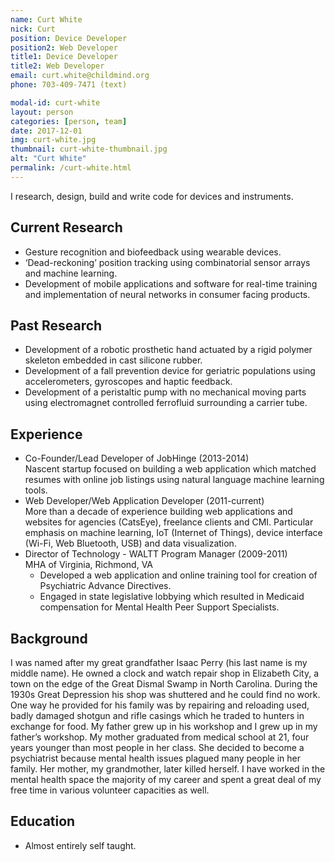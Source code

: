 ```yaml
---
name: Curt White
nick: Curt
position: Device Developer
position2: Web Developer
title1: Device Developer
title2: Web Developer
email: curt.white@childmind.org
phone: 703-409-7471 (text)

modal-id: curt-white
layout: person
categories: [person, team]
date: 2017-12-01
img: curt-white.jpg
thumbnail: curt-white-thumbnail.jpg
alt: "Curt White"
permalink: /curt-white.html
---
```


I research, design, build and write code for devices and instruments. 

## Current Research

  - Gesture recognition and biofeedback using wearable devices.
  - ‘Dead-reckoning’ position tracking using combinatorial sensor arrays and machine learning.
  - Development of mobile applications and software for real-time training and implementation of neural networks in consumer facing products.

## Past Research 

  - Development of a robotic prosthetic hand actuated by a rigid polymer skeleton embedded in cast silicone rubber.
  - Development of a fall prevention device for geriatric populations using accelerometers, gyroscopes and haptic feedback.
  - Development of a peristaltic pump with no mechanical moving parts using electromagnet controlled ferrofluid surrounding a carrier tube. 

## Experience

  - Co-Founder/Lead Developer of JobHinge (2013-2014) <br>Nascent startup focused on building a web application which matched resumes with online job listings using natural language machine learning tools.
  - Web Developer/Web Application Developer (2011-current) <br>More than a decade of experience building web applications and websites for agencies (CatsEye), freelance clients and CMI. Particular emphasis on machine learning, IoT (Internet of Things), device interface (Wi-Fi, Web Bluetooth, USB) and data visualization.
  - Director of Technology - WALTT Program Manager (2009-2011) <br>MHA of Virginia, Richmond, VA
	- Developed a web application and online training tool for creation of Psychiatric Advance Directives.
	- Engaged in state legislative lobbying which resulted in Medicaid compensation for Mental Health Peer Support Specialists.


## Background

I was named after my great grandfather Isaac Perry (his last name is my middle name). He owned a clock and watch repair shop in Elizabeth City, a town on the edge of the Great Dismal Swamp in North Carolina. During the 1930s Great Depression his shop was shuttered and he could find no work. One way he provided for his family was by repairing and reloading used, badly damaged shotgun and rifle casings which he traded to hunters in exchange for food. My father grew up in his workshop and I grew up in my father’s workshop. My mother graduated from medical school at 21, four years younger than most people in her class. She decided to become a psychiatrist because mental health issues plagued many people in her family. Her mother, my grandmother, later killed herself. I have worked in the mental health space the majority of my career and spent a great deal of my free time in various volunteer capacities as well. 

## Education

  - Almost entirely self taught.


